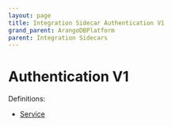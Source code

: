 ```yaml
---
layout: page
title: Integration Sidecar Authentication V1
grand_parent: ArangoDBPlatform
parent: Integration Sidecars
---
```


# Authentication V1

Definitions:

- [Service](https://github.com/arangodb/kube-arangodb/blob/1.2.49/integrations/authentication/v1/definition/definition.proto)
